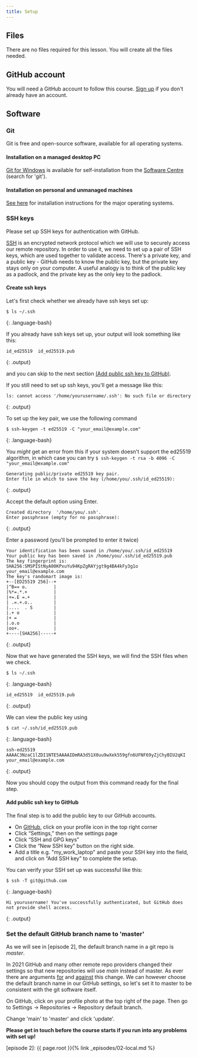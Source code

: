```yaml
---
title: Setup
---
```


## Files

There are no files required for this lesson. You will create all the files needed.

## GitHub account

You will need a GitHub account to follow this course.
[Sign up][GitHub] if you don't already have an account.

## Software

### Git

Git is free and open-source software, available for all operating systems.

#### Installation on a managed desktop PC

[Git for Windows](https://git-for-windows.github.io/) is available for self-installation from the
[Software Centre](https://manchester.saasiteu.com/Modules/SelfService/#knowledgeBase/view/19D08D7414AE4D85998B2F79EC4C4B99)
(search for 'git').

#### Installation on personal and unmanaged machines

[See here](https://git-scm.com/book/en/v2/Getting-Started-Installing-Git) for installation instructions
for the major operating systems.

### SSH keys

Please set up SSH keys for authentication with GitHub.

[SSH] is an encrypted network protocol which we will use to securely access
our remote repository.
In order to use it, we need to set up a pair of SSH keys,
which are used together to validate access.
There's a private key, and a public key - GitHub needs to know the public key, but the private
key stays only on your computer.
A useful analogy is to think of the public key as a padlock,
and the private key as the only key to the padlock.

#### Create ssh keys

Let's first check whether we already have ssh keys set up:

```
$ ls ~/.ssh
```
{: .language-bash}

If you already have ssh keys set up, your output will look something like this:

```
id_ed25519  id_ed25519.pub
```
{: .output}

and you can skip to the next section [(Add public ssh key to GitHub)](#add-public-ssh-key-to-github).

If you still need to set up ssh keys, you'll get a message like this:

```
ls: cannot access '/home/yourusername/.ssh': No such file or directory
```
{: .output}

To set up the key pair, we use the following command

```
$ ssh-keygen -t ed25519 -C "your_email@example.com"
```
{: .language-bash}

You *might* get an error from this if your system doesn't support
the ed25519 algorithm, in which case you can try `$ ssh-keygen -t rsa -b 4096 -C "your_email@example.com"`

```
Generating public/private ed25519 key pair.
Enter file in which to save the key (/home/you/.ssh/id_ed25519):
```
{: .output}

Accept the default option using Enter.

```
Created directory  '/home/you/.ssh'.
Enter passphrase (empty for no passphrase):
```
{: .output}

Enter a password (you'll be prompted to enter it twice)

```
Your identification has been saved in /home/you/.ssh/id_ed25519
Your public key has been saved in /home/you/.ssh/id_ed25519.pub
The key fingerprint is:
SHA256:SMSPIStNyA00KPxuYu94KpZgRAYjgt9g4BA4kFy3g1o your_email@example.com
The key's randomart image is:
+--[ED25519 256]--+
|^B== o.          |
|%*=.*.+          |
|+=.E =.+         |
| .=.+.o..        |
|....  . S        |
|.+ o             |
|+ =              |
|.o.o             |
|oo+.             |
+----[SHA256]-----+
```
{: .output}

Now that we have generated the SSH keys, we will find the SSH files when we check.

```
$ ls ~/.ssh
```
{: .language-bash}

```
id_ed25519  id_ed25519.pub
```
{: .output}

We can view the public key using

```
$ cat ~/.ssh/id_ed25519.pub
```
{: .language-bash}

```
ssh-ed25519 AAAAC3NzaC1lZDI1NTE5AAAAIDmRA3d51X0uu9wXek559gfn6UFNF69yZjChyBIU2qKI your_email@example.com
```
{: .output}

Now you should copy the output from this command ready for the final step.


#### Add public ssh key to GitHub

The final step is to add the public key to our GitHub accounts.

- On [GitHub], click on your profile icon in the top right corner
- Click “Settings,” then on the settings page
- Click “SSH and GPG keys”
- Click the “New SSH key” button on the right side.
- Add a title e.g. "my_work_laptop" and paste your SSH key into
  the field, and click on “Add SSH key” to complete the setup.

You can verify your SSH set up was successful like this:

```
$ ssh -T git@github.com
```
{: .language-bash}

```
Hi yourusername! You've successfully authenticated, but GitHub does not provide shell access.
```
{: .output}

### Set the default GitHub branch name to 'master'

As we will see in [episode 2], the default branch name in a git repo is *master*.

In 2021 GitHub and many other remote repo providers changed their settings
so that new repositories will use *main* instead of master.
As ever there are arguments [for] and [against] this change.
We can however choose the default branch name in our GitHub settings,
so let's set it to master to be consistent with the git software itself.

On GitHub, click on your profile photo at the top right of the page.
Then go to Settings -> Repositories -> Repository default branch.

Change 'main' to 'master' and click 'update'.

**Please get in touch before the course starts if you run into any problems with set up!**

[GitHub]: https://github.com/
[for]: https://www.zdnet.com/article/github-to-replace-master-with-alternative-term-to-avoid-slavery-references/
[against]: https://dev.to/dandv/8-problems-with-replacing-master-in-git-2hck
[SSH]: https://en.wikipedia.org/wiki/Secure_Shell_Protocol
[episode 2]: {{ page.root }}{% link _episodes/02-local.md %}
